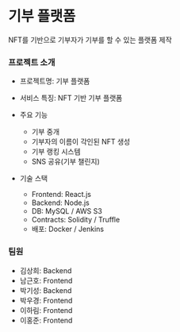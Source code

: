 # 기부 플랫폼

NFT를 기반으로 기부자가 기부를 할 수 있는 플랫폼 제작

### 프로젝트 소개

* 프로젝트명: 기부 플랫폼
* 서비스 특징: NFT 기반 기부 플랫폼
* 주요 기능
  * 기부 중개
  * 기부자의 이름이 각인된 NFT 생성
  * 기부 랭킹 시스템
  * SNS 공유(기부 챌린지)

* 기술 스택
  * Frontend: React.js
  * Backend: Node.js
  * DB: MySQL / AWS S3
  * Contracts: Solidity / Truffle
  * 배포: Docker / Jenkins


### 팀원

* 김상희: Backend
* 남근호: Frontend
* 박기성: Backend
* 박우경: Frontend
* 이하림: Frontend
* 이홍준: Frontend



